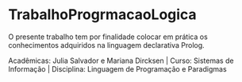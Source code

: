 # TrabalhoProgrmacaoLogica
O presente trabalho tem por finalidade colocar em prática os conhecimentos adquiridos na linguagem declarativa Prolog.

Acadêmicas: Julia Salvador e Mariana Dircksen |
Curso: Sistemas de Informação |
Disciplina: Linguagem de Programação e Paradigmas 

